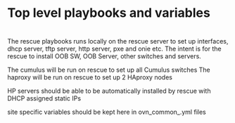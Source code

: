 #
# Top level playbooks and variables
#

The rescue playbooks runs locally on the rescue server to set up
interfaces, dhcp server, tftp server, http server, pxe and onie
etc. The intent is for the rescue to install OOB SW, OOB Server, other
switches and servers.

The cumulus will be run on rescue to set up all Cumulus switches
The haproxy will be run on rescue to set up 2 HAproxy nodes

HP servers should be able to be automatically installed by rescue with DHCP assigned static IPs

site specific variables should be kept here in ovn_common_<site>.yml files
